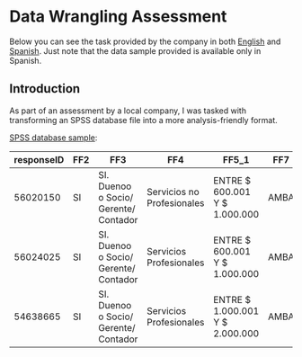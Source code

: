 # Data Wrangling Assessment
Below you can see the task provided by the company in both [English](#L4) and [Spanish](). Just note that the data sample provided is available only in Spanish.

## Introduction
As part of an assessment by a local company, I was tasked with transforming an SPSS database file into a more analysis-friendly format.

<ins>SPSS database sample</ins>:

| responseID | FF2 | FF3 | FF4 | FF5_1 | FF7 | FF7_1 | FF7_2 | FF7_3 | FF7_4 | FF7_5 | FF7_6 | FF7_7 | FF7_8 | A2_1 | A2_2 | A3_1 | A3_2 | A9_1.Banco.1 | A9_2.Banco.2 | A9_3.Banco.3 | A9_4.Banco.4 | A9_5.Banco.5 | A9_6.Banco.6 | A9_7.Banco.7 | A9_9.Banco.9 | A9_10.Banco.10 | A9_13.Banco.13 | A9_15.Banco.15 | A9_16.Banco.16 | A9_17.Banco.17 | A9_20.Banco.20 | A9_24.Banco.24 | A9_25.Banco.25 | A9_29.Banco.29 | A9_42.Banco.42 | A9_71.Banco.71 | A9_84.Banco.84 | A9_74.Banco.74 | A9_44.Banco.44 | A9_90.Banco.90 | A9_91.Banco.91 | A10 | A13_1.Banco.1 | A13_2.Banco.2 | A13_3.Banco.3 | A13_4.Banco.4 | A13_5.Banco.5 | A13_6.Banco.6 | A13_7.Banco.7 | A13_9.Banco.9 | A13_10.Banco.10 | A13_13.Banco.13 | A13_15.Banco.15 | A13_16.Banco.16 | A13_17.Banco.17 | A13_20.Banco.20 | A13_24.Banco.24 | A13_25.Banco.25 | A13_29.Banco.29 | A13_42.Banco.42 | A13_71.Banco.71 | A13_84.Banco.84 | A13_74.Banco.74 | A13_44.Banco.44 | A13_90.Banco.90 | A13_91.Banco.91 |																																																																		
| --- | --- | --- | --- | --- | --- | --- | --- | --- | --- | --- | --- | --- | --- | --- | --- | --- | --- | --- | --- | --- | --- | --- | --- | --- | --- | --- | --- | --- | --- | --- | --- | --- | --- | --- | --- | --- | --- | --- | --- | --- | --- | --- | --- | --- | --- | --- | --- | --- | --- | --- | --- | --- | --- | --- | --- | --- | --- | --- | --- | --- | --- | --- | --- | --- | --- | --- |																																																																		
| 56020150 | SI | SI. Duenoo o Socio/ Gerente/ Contador | Servicios no Profesionales | ENTRE $ 600.001 Y $ 1.000.000 | AMBA | GBA SUR |  |  |  |  |  |  |  | Banco.90 | Banco.15 | NS/NC |  |  |  |  |  |  |  |  |  |  |  | Banco.15 |  |  |  |  |  |  |  |  |  |  |  | Banco.90 |  | Banco.15 |  |  |  |  |  |  |  |  |  |  | 8 |  |  |  |  |  |  |  |  |  |  |  | 10 |  |																																																																		
| 56024025 | SI | SI. Duenoo o Socio/ Gerente/ Contador | Servicios  Profesionales | ENTRE $ 600.001 Y $ 1.000.000 | AMBA | GBA NORTE |  |  |  |  |  |  |  | Banco.3 | Banco.2 | Banco.7 | Banco.1 |  | Banco.2 | Banco.3 |  |  |  |  |  |  | Banco.13 |  |  |  |  |  |  |  |  |  |  |  |  | Banco.90 |  | Banco.2 |  | 10 | 10 |  |  |  |  |  |  | 8 |  |  |  |  |  |  |  |  |  |  |  |  | 10 |  |																																																																		
| 54638665 | SI | SI. Duenoo o Socio/ Gerente/ Contador | Servicios  Profesionales | ENTRE $ 1.000.001 Y $ 2.000.000 | AMBA | CABA NORTE |  |  |  |  |  |  |  | NS/NC |  | NS/NC |  |  |  | Banco.3 |  |  |  | Banco.7 |  |  |  |  |  |  |  |  |  |  |  |  |  |  |  |  |  | Banco.3 |  |  | NS/NC |  |  |  | NS/NC |  |  |  |  |  |  |  |  |  |  |  |  |  |  |  |  |  |																																																																		



